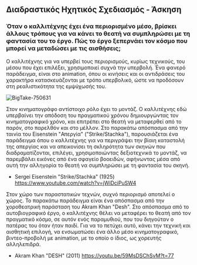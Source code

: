 ## Διαδραστικός Ηχητικός Σχεδιασμός - Άσκηση

### Όταν ο καλλιτέχνης έχει ένα περιορισμένο μέσο, βρίσκει άλλους τρόπους για να κάνει το θεατή να συμπληρώσει με τη φαντασία του το έργο. Πώς το έργο ξεπερνάει τον κόσμο που μπορεί να μεταδώσει με τις αισθήσεις;

Ο καλλιτέχνης για να υπερβεί τους περιορισμούς, κυρίως τεχνικούς, του μέσου που έχει επιλέξει, χρησιμοποιεί συχνά την υπερβολή. Ένα φανερό παράδειγμα, είναι στο animation, όπου οι κινήσεις και οι αντιδράσεις του χαρακτήρα κατασκευάζονται με τρόπο υπερβολικό, ώστε να προδόσουν στη ρεαλιστικότητα της εμψύχωσής του. 

![BigTake-750631](https://user-images.githubusercontent.com/62106353/77658581-920bd480-6f7f-11ea-82b8-7921d9f92a19.jpg)

Στον κινηματογράφο αντίστοιχο ρόλο έχει το μοντάζ. Ο καλλιτέχνης εδώ υπερβαίνει την απόδοση του πραγματικού χρόνου δημιουργώντας τον κινηματογραφικό χρόνο, και επιτρέπει στο θεατή να μεταφερθεί από το παρόν, στο παρελθόν και στο μέλλον. 
Στο παρακάτω απόσπασμα από την ταινία του Eisenstein "Απεργία" ("Strike/Stachka"), παρουσιάζεται ένα παράδειγμα όπου o καλλιτέχνης για να περιγράψει την βίαιη καταστολή της απεργίας και να απεικονίσει τη σκληρότητα των σκηνών που διαδραματίζονται, επιλέγει, χρησιμοποιώντας δεξιοτεχνικά το μοντάζ, να παρεμβάλει εικόνες από ένα σφαγείο βοοειδών, αφήνωντας μέσα από αυτή την αλληγορία το θεατή να συμπληρώσει με τη φαντασία του σκηνή.

- Sergei Eisenstein "Strike/Stachka" (1925)
https://www.youtube.com/watch?v=jWiDciPuSW4

Στον χώρο των παραστατικών τεχνών, συχνό περιορισμό αποτελεί ο χώρος. Το παρακάτω παράδειγμα είναι ένα απόσπασμα από την χοροθεατρική παράσταση του Akram Khan "Desh". Στο απόσπασμα από το αυτοβιογραφικό έργο, ο καλλιτέχνης θέλει να μεταφέρει το θεατή από τον πραγματικό κόσμο, σε αυτόν ενός παραμυθιού, που του διηγούταν ο πατέρας του όταν ήταν παιδί. Για να το πετύχει αυτό, κάνει την τεχνική και αισθητική επιλογή, να ενσωματώσει ένα άλλο μέσο κινηματογραφικό, βιντεο-προβολή με animation, με το οποίο ο ίδιος, ως χορευτής αλληλεπιδρά.

- Akram Khan "DESH" (2011)
https://youtu.be/59MsDSChSvM?t=77

